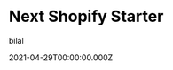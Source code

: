 ---
title: Next Shopify Starter
github: https://github.com/btahir/next-shopify-starter
demo: https://www.doggystickers.xyz/
license: MIT
author: bilal
author_link: ''
author_twitter: ''
date: 2021-04-29T00:00:00.000Z
ssg:
  - Next
cms: null
css:
  - Tailwind
category:
  - Ecommerce
description: >-
  This is a fully functional eCommerce store that uses Next.js + Tailwind CSS in
  the front end and leverages the Shopify Storefront API to interact with your
  Shopify backend.
draft: true
publish_date: '2021-04-02T00:21:21Z'
update_date: '2022-04-08T16:58:12Z'
github_star: 368
github_fork: 107
---